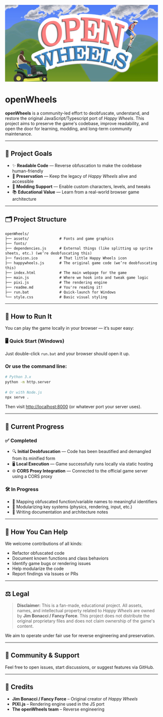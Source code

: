 <p align="center">
  <img src="./assets/gh/thumb.png" alt="openWheels Logo" />
</p>



# openWheels

**openWheels** is a community-led effort to deobfuscate, understand, and restore the original JavaScript/Typescript port of *Happy Wheels*. This project aims to preserve the game's codebase, improve readability, and open the door for learning, modding, and long-term community maintenance.

---

## 🎯 Project Goals

- ✨ **Readable Code** — Reverse obfuscation to make the codebase human-friendly
- 💾 **Preservation** — Keep the legacy of *Happy Wheels* alive and accessible
- 🔧 **Modding Support** — Enable custom characters, levels, and tweaks
- 📚 **Educational Value** — Learn from a real-world browser game architecture

---

## 🗂️ Project Structure

```
openWheels/
├── assets/              # Fonts and game graphics
├── fonts/
├── dependencies.js      # External things (like splitting up sprite sheets, etc.) (we’re deobfuscating this)
├── favicon.ico          # That little Happy Wheels icon
├── happywheels.js       # The original game code (we’re deobfuscating this)
├── index.html           # The main webpage for the game
├── main.js              # Where we hook into and tweak game logic
├── pixi.js              # The rendering engine
├── readme.md            # You're reading it!
├── run.bat              # Quick-launch for Windows
└── style.css            # Basic visual styling
```

---

## 🚀 How to Run It

You can play the game locally in your browser — it’s super easy:

### 🖥️ Quick Start (Windows)

Just double-click `run.bat` and your browser should open it up.

### Or use the command line:
```bash
# Python 3.x
python -m http.server

# Or with Node.js
npx serve .
````

Then visit [http://localhost:8000](http://localhost:8000) (or whatever port your server uses).

---

## 📌 Current Progress

### ✅ Completed
- 🔍 **Initial Deobfuscation** — Code has been beautified and demangled from its minified form
- 🖥️ **Local Execution** — Game successfully runs locally via static hosting
- 🌐 **CORS Proxy Integration** — Connected to the official game server using a CORS proxy

### 🛠️ In Progress
- 🧠 Mapping obfuscated function/variable names to meaningful identifiers
- 🧩 Modularizing key systems (physics, rendering, input, etc.)
- 📜 Writing documentation and architecture notes

---

## 🧠 How You Can Help

We welcome contributions of all kinds:

* Refactor obfuscated code
* Document known functions and class behaviors
* Identify game bugs or rendering issues
* Help modularize the code
* Report findings via Issues or PRs

---

## ⚖️ Legal

> **Disclaimer:** This is a fan-made, educational project. All assets, names, and intellectual property related to *Happy Wheels* are owned by **Jim Bonacci / Fancy Force**. This project does not distribute the original proprietary files and does not claim ownership of the game's content.

We aim to operate under fair use for reverse engineering and preservation.

---

## 📢 Community & Support

Feel free to open issues, start discussions, or suggest features via GitHub.

---

## 🧾 Credits

* **Jim Bonacci / Fancy Force** – Original creator of *Happy Wheels*
* **PIXI.js** – Rendering engine used in the JS port
* **The openWheels team** – Reverse engineering

